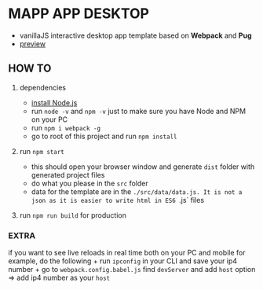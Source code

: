 # MAPP APP DESKTOP

+ vanillaJS interactive desktop app template based on **Webpack** and **Pug**
+ [preview](https://ledanielh.github.io/mapp-app-desktop/)

## HOW TO
1. dependencies
	+ [install Node.js](https://nodejs.org/en/)
	+ run `node -v` and `npm -v` just to make sure you have Node and NPM on your PC
	+ run `npm i webpack -g`
	+ go to root of this project and run `npm install`

2. run `npm start`
	+ this should open your browser window and generate `dist` folder with generated project files
	+ do what you please in the `src` folder
	+ data for the template are in the `./src/data/data.js. It is not a json as it is easier to write html in ES6 `.js` files

3. run `npm run build` for production

### EXTRA
if you want to see live reloads in real time both on your PC and mobile for example, do the following
	+ run `ipconfig` in your CLI and save your ip4 number
    + go to `webpack.config.babel.js` find `devServer` and add `host` option => add ip4 number as your `host`
